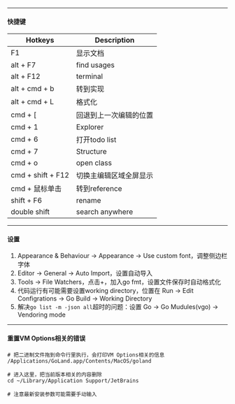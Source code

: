 

---
#### 快捷键


| Hotkeys           | Description            |
| ----------------- | ---------------------- |
| F1                | 显示文档               |
| alt + F7          | find usages            |
| alt + F12         | terminal               |
| alt + cmd + b     | 转到实现               |
| alt + cmd + L     | 格式化                 |
| cmd + [           | 回退到上一次编辑的位置 |
| cmd + 1           | Explorer               |
| cmd + 6           | 打开todo list          |
| cmd + 7           | Structure              |
| cmd + o           | open class             |
| cmd + shift + F12 | 切换主编辑区域全屏显示 |
| cmd + 鼠标单击    | 转到reference          |
| shift + F6        | rename                 |
| double shift      | search anywhere        |

----
#### 设置

1. Appearance & Behaviour -> Appearance -> Use custom font，调整侧边栏字体
2. Editor -> General -> Auto Import，设置自动导入
3. Tools -> File Watchers，点击+，加入go fmt，设置文件保存时自动格式化
4. 代码运行有可能需要设置working directory，位置在 Run -> Edit Configrations -> Go Build -> Working Directory
5. 解决`go list -m -json all`超时的问题：设置 Go -> Go Mudules(vgo) -> Vendoring mode



-------------
#### 重置VM Options相关的错误

```shell
# 把二进制文件拖到命令行里执行，会打印VM Options相关的信息
/Applications/GoLand.app/Contents/MacOS/goland

# 进入这里，把当前版本相关的内容删除
cd ~/Library/Application Support/JetBrains

# 注意最新安装参数可能需要手动输入
```

